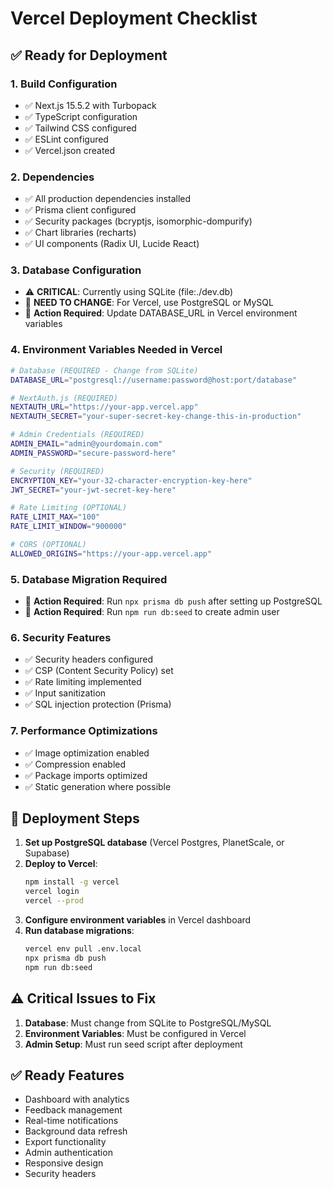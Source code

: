 # Vercel Deployment Checklist

## ✅ Ready for Deployment

### 1. **Build Configuration**

- ✅ Next.js 15.5.2 with Turbopack
- ✅ TypeScript configuration
- ✅ Tailwind CSS configured
- ✅ ESLint configured
- ✅ Vercel.json created

### 2. **Dependencies**

- ✅ All production dependencies installed
- ✅ Prisma client configured
- ✅ Security packages (bcryptjs, isomorphic-dompurify)
- ✅ Chart libraries (recharts)
- ✅ UI components (Radix UI, Lucide React)

### 3. **Database Configuration**

- ⚠️ **CRITICAL**: Currently using SQLite (file:./dev.db)
- 🔄 **NEED TO CHANGE**: For Vercel, use PostgreSQL or MySQL
- 📝 **Action Required**: Update DATABASE_URL in Vercel environment variables

### 4. **Environment Variables Needed in Vercel**

```bash
# Database (REQUIRED - Change from SQLite)
DATABASE_URL="postgresql://username:password@host:port/database"

# NextAuth.js (REQUIRED)
NEXTAUTH_URL="https://your-app.vercel.app"
NEXTAUTH_SECRET="your-super-secret-key-change-this-in-production"

# Admin Credentials (REQUIRED)
ADMIN_EMAIL="admin@yourdomain.com"
ADMIN_PASSWORD="secure-password-here"

# Security (REQUIRED)
ENCRYPTION_KEY="your-32-character-encryption-key-here"
JWT_SECRET="your-jwt-secret-key-here"

# Rate Limiting (OPTIONAL)
RATE_LIMIT_MAX="100"
RATE_LIMIT_WINDOW="900000"

# CORS (OPTIONAL)
ALLOWED_ORIGINS="https://your-app.vercel.app"
```

### 5. **Database Migration Required**

- 🔄 **Action Required**: Run `npx prisma db push` after setting up PostgreSQL
- 🔄 **Action Required**: Run `npm run db:seed` to create admin user

### 6. **Security Features**

- ✅ Security headers configured
- ✅ CSP (Content Security Policy) set
- ✅ Rate limiting implemented
- ✅ Input sanitization
- ✅ SQL injection protection (Prisma)

### 7. **Performance Optimizations**

- ✅ Image optimization enabled
- ✅ Compression enabled
- ✅ Package imports optimized
- ✅ Static generation where possible

## 🚀 Deployment Steps

1. **Set up PostgreSQL database** (Vercel Postgres, PlanetScale, or Supabase)
2. **Deploy to Vercel**:
   ```bash
   npm install -g vercel
   vercel login
   vercel --prod
   ```
3. **Configure environment variables** in Vercel dashboard
4. **Run database migrations**:
   ```bash
   vercel env pull .env.local
   npx prisma db push
   npm run db:seed
   ```

## ⚠️ Critical Issues to Fix

1. **Database**: Must change from SQLite to PostgreSQL/MySQL
2. **Environment Variables**: Must be configured in Vercel
3. **Admin Setup**: Must run seed script after deployment

## ✅ Ready Features

- Dashboard with analytics
- Feedback management
- Real-time notifications
- Background data refresh
- Export functionality
- Admin authentication
- Responsive design
- Security headers
